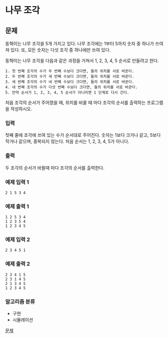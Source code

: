 # 나무 조각

## 문제

동혁이는 나무 조각을 5개 가지고 있다. 나무 조각에는 1부터 5까지 숫자 중 하나가 쓰여져 있다. 또, 모든 숫자는 다섯 조각 중 하나에만 쓰여 있다.

동혁이는 나무 조각을 다음과 같은 과정을 거쳐서 1, 2, 3, 4, 5 순서로 만들려고 한다.

    1. 첫 번째 조각의 수가 두 번째 수보다 크다면, 둘의 위치를 서로 바꾼다.
    2. 두 번째 조각의 수가 세 번째 수보다 크다면, 둘의 위치를 서로 바꾼다.
    3. 세 번째 조각의 수가 네 번째 수보다 크다면, 둘의 위치를 서로 바꾼다.
    4. 네 번째 조각의 수가 다섯 번째 수보다 크다면, 둘의 위치를 서로 바꾼다.
    5. 만약 순서가 1, 2, 3, 4, 5 순서가 아니라면 1 단계로 다시 간다.

처음 조각의 순서가 주어졌을 때, 위치를 바꿀 때 마다 조각의 순서를 출력하는 프로그램을 작성하시오.

### 입력

첫째 줄에 조각에 쓰여 있는 수가 순서대로 주어진다. 숫자는 1보다 크거나 같고, 5보다 작거나 같으며, 중복되지 않는다. 처음 순서는 1, 2, 3, 4, 5가 아니다.

### 출력

두 조각의 순서가 바뀔때 마다 조각의 순서를 출력한다.

### 예제 입력 1

```
2 1 5 3 4
```

### 예제 출력 1

```
1 2 5 3 4
1 2 3 5 4
1 2 3 4 5
```

### 예제 입력 2

```
2 3 4 5 1
```

### 예제 출력 2

```
2 3 4 1 5
2 3 1 4 5
2 1 3 4 5
1 2 3 4 5
```

### 알고리즘 분류

- 구현
- 시뮬레이션

[문제](https://www.acmicpc.net/problem/2947)
